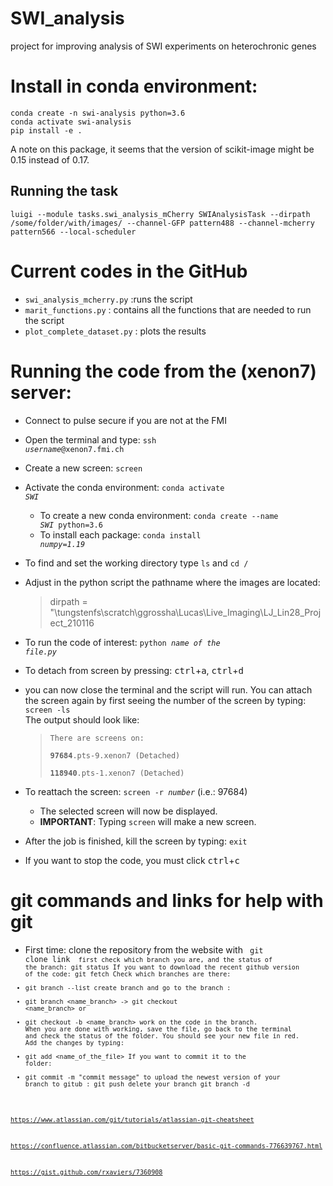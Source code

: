 # SWI_analysis
project for improving analysis of SWI experiments on heterochronic genes

# Install in conda environment:

```
conda create -n swi-analysis python=3.6
conda activate swi-analysis
pip install -e .
```

A note on this package, it seems that the version of scikit-image might be 0.15 instead of 0.17.

## Running the task

```
luigi --module tasks.swi_analysis_mCherry SWIAnalysisTask --dirpath /some/folder/with/images/ --channel-GFP pattern488 --channel-mcherry pattern566 --local-scheduler
```


# Current codes in the GitHub
- <code>swi_analysis_mcherry.py</code> :runs the script
- <code>marit_functions.py</code>  : contains all the functions that are needed to run the script
- <code>plot_complete_dataset.py</code> : plots the results

# Running the code from the (xenon7) server:
- Connect to pulse secure if you are not at the FMI
- Open the terminal and type: <code>ssh <i>username</i>@xenon7.fmi.ch</code>
- Create a new screen: <code>screen</code>
- Activate the conda environment: <code>conda activate <i>SWI</i></code>
  - To create a new conda environment: <code>conda create --name <i>SWI</i> python=3.6</code>
  - To install each package: <code>conda install <i>numpy=1.19</i></code>
- To find and set the working directory type <code>ls</code> and <code>cd /</code>
- Adjust in the python script the pathname where the images are located:
  > dirpath = "\tungstenfs\scratch\ggrossha\Lucas\Live_Imaging\LJ_Lin28_Project_210116
- To run the code of interest: <code>python <i>name of the file.py</i></code>
- To detach from screen by pressing: <kbd>ctrl</kbd>+<kbd>a</kbd>,  <kbd>ctrl</kbd>+<kbd>d</kbd>
- you can now close the terminal and the script will run. You can attach the screen again by first seeing the number of the screen by typing: <code>screen -ls</code> <br>
The output should look like:
  > <code>There are screens on:</code> <br>
  <code>  &nbsp; &nbsp;   <b>97684</b>.pts-9.xenon7   (Detached)</code><br>
  <code>  &nbsp; &nbsp;  <b>118940</b>.pts-1.xenon7   (Detached)</code>
     
- To reattach the screen: <code>screen -r <i>number</i></code> (i.e.: 97684)
  - The selected screen will now be displayed. <br>
  - **IMPORTANT**: Typing <code>screen</code> will make a new screen.
- After the job is finished, kill the screen by typing: <code>exit</code>
- If you want to stop the code, you must click <kbd>ctrl</kbd>+<kbd>c</kbd>
  
# git commands and links for help with git
- First time: clone the repository from the website with   <code> git clone link <code>
first check which branch you are, and the status of the branch: git status
If you want to download the recent github version of the code: git fetch
Check which branches are there:  
- git branch --list
create branch and go to the branch : 
- git branch <name_branch> -> git checkout <name_branch> 
or 
- git checkout -b <name_branch>
work on the code in the branch. When you are done with working, save the file, go back to the terminal and check the status of the folder.
You should see your new file in red. Add the changes by typing:
- git add <name_of_the_file>
If you want to commit it to the folder:
- git commit -m "commit message"
to upload the newest version of your branch to gitub : git push 
delete your branch git branch -d 




https://www.atlassian.com/git/tutorials/atlassian-git-cheatsheet

https://confluence.atlassian.com/bitbucketserver/basic-git-commands-776639767.html

https://gist.github.com/rxaviers/7360908
